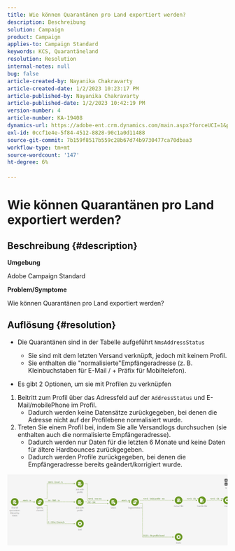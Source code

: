 ```yaml
---
title: Wie können Quarantänen pro Land exportiert werden?
description: Beschreibung
solution: Campaign
product: Campaign
applies-to: Campaign Standard
keywords: KCS, Quarantäneland
resolution: Resolution
internal-notes: null
bug: false
article-created-by: Nayanika Chakravarty
article-created-date: 1/2/2023 10:23:17 PM
article-published-by: Nayanika Chakravarty
article-published-date: 1/2/2023 10:42:19 PM
version-number: 4
article-number: KA-19408
dynamics-url: https://adobe-ent.crm.dynamics.com/main.aspx?forceUCI=1&pagetype=entityrecord&etn=knowledgearticle&id=94c3250c-ec8a-ed11-81ac-6045bd006c82
exl-id: 0ccf1e4e-5f84-4512-8828-90c1a0d11488
source-git-commit: 7b159f8517b559c28b67d74b9730477ca70dbaa3
workflow-type: tm+mt
source-wordcount: '147'
ht-degree: 6%

---
```


# Wie können Quarantänen pro Land exportiert werden?

## Beschreibung {#description}


<b>Umgebung</b>

Adobe Campaign Standard

<b>Problem/Symptome</b>

Wie können Quarantänen pro Land exportiert werden?


## Auflösung {#resolution}


- Die Quarantänen sind in der Tabelle aufgeführt `NmsAddressStatus`
   - Sie sind mit dem letzten Versand verknüpft, jedoch mit keinem Profil.
   - Sie enthalten die &quot;normalisierte&quot;Empfängeradresse (z. B. Kleinbuchstaben für E-Mail / + Präfix für Mobiltelefon).


- Es gibt 2 Optionen, um sie mit Profilen zu verknüpfen


1. Beitritt zum Profil über das Adressfeld auf der `AddressStatus` und E-Mail/mobilePhone im Profil.
   - Dadurch werden keine Datensätze zurückgegeben, bei denen die Adresse nicht auf der Profilebene normalisiert wurde.
2. Treten Sie einem Profil bei, indem Sie alle Versandlogs durchsuchen (sie enthalten auch die normalisierte Empfängeradresse).
   - Dadurch werden nur Daten für die letzten 6 Monate und keine Daten für ältere Hardbounces zurückgegeben.
   - Dadurch werden Profile zurückgegeben, bei denen die Empfängeradresse bereits geändert/korrigiert wurde.


![](assets/9aa27d94-2bce-ec11-a7b5-0022480a8e40.png)
